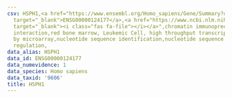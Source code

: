```yaml
---
csv: HSPH1,<a href="https://www.ensembl.org/Homo_sapiens/Gene/Summary?db=core;g=ENSG00000124177"
  target="_blank">ENSG00000124177</a>,<a href="https://www.ncbi.nlm.nih.gov/pubmed/14668476"
  target="_blank"><i class="fas fa-file"></i></a>",chromatin immunoprecipitation assay,direct
  interaction,red bone marrow, Leukemic Cell, high throughput transcription profiling
  by microarray,nucleotide sequence identification,nucleotide sequence identification,transcriptional
  regulation,
data_alias: HSPH1
data_id: ENSG00000124177
data_numevidence: 1
data_species: Homo sapiens
data_taxid: '9606'
title: HSPH1
---
```

